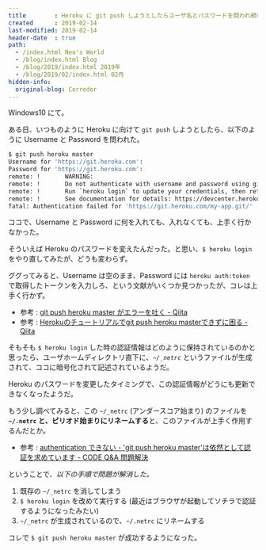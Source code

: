 ```yaml
---
title        : Heroku に git push しようとしたらユーザ名とパスワードを問われ続ける問題の解決法
created      : 2019-02-14
last-modified: 2019-02-14
header-date  : true
path:
  - /index.html Neo's World
  - /blog/index.html Blog
  - /blog/2019/index.html 2019年
  - /blog/2019/02/index.html 02月
hidden-info:
  original-blog: Corredor
---
```


Windows10 にて。

ある日、いつものように Heroku に向けて `git push` しようとしたら、以下のように Username と Password を問われた。

```bash
$ git push heroku master
Username for 'https://git.heroku.com':
Password for 'https://git.heroku.com':
remote: !       WARNING:
remote: !       Do not authenticate with username and password using git.
remote: !       Run `heroku login` to update your credentials, then retry the git command.
remote: !       See documentation for details: https://devcenter.heroku.com/articles/git#http-git-authentication
fatal: Authentication failed for 'https://git.heroku.com/my-app.git/'
```

ココで、Username と Password に何を入れても、入れなくても、上手く行かなかった。

そういえば Heroku のパスワードを変えたんだった。と思い、`$ heroku login` をやり直してみたが、どうも変わらず。

ググってみると、Username は空のまま、Password には `heroku auth:token` で取得したトークンを入力しろ、という文献がいくつか見つかったが、コレは上手く行かず。

- 参考 : [git push heroku master がエラーを吐く - Qiita](https://qiita.com/shiroux/items/f0e1844ff3ef301d88b9)
- 参考 : [Herokuのチュートリアルでgit push heroku masterできずに困る - Qiita](https://qiita.com/morishima0524/items/eeab6a683b57b36d3994)

そもそも `$ heroku login` した時の認証情報はどのように保持されているのかと思ったら、ユーザホームディレクトリ直下に、*`~/_netrc`* というファイルが生成されて、ココに暗号化されて記述されているようだ。

Heroku のパスワードを変更したタイミングで、この認証情報がどうにも更新できなくなったようだ。

もう少し調べてみると、この `~/_netrc` (アンダースコア始まり) のファイルを **`~/.netrc` と、ピリオド始まりにリネームする**と、このファイルが上手く作用するんだとか。

- 参考 : [authentication できない - 'git push heroku master'は依然として認証を求めています - CODE Q&A 問題解決](https://code.i-harness.com/ja-jp/q/1a85a73)

ということで、*以下の手順で問題が解消した。*

1. 既存の `~/_netrc` を消してしまう
2. `$ heroku login` を改めて実行する (最近はブラウザが起動してソチラで認証するようになったみたい)
3. `~/_netrc` が生成されているので、`~/.netrc` にリネームする

コレで `$ git push heroku master` が成功するようになった。

